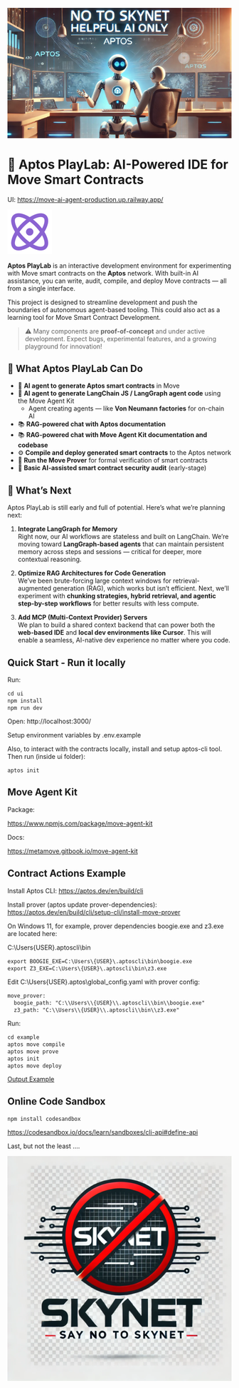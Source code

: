![alt text](image-1.png)

# 🧪 Aptos PlayLab: AI-Powered IDE for Move Smart Contracts

UI: https://move-ai-agent-production.up.railway.app/

<img src="./images/playlablogo.png" alt="project logo" width="100" height="100"/>

**Aptos PlayLab** is an interactive development environment for experimenting with Move smart contracts on the **Aptos** network. With built-in AI assistance, you can write, audit, compile, and deploy Move contracts — all from a single interface.

This project is designed to streamline development and push the boundaries of autonomous agent-based tooling. This could also act as a learning tool for Move Smart Contract Development.

> ⚠️ Many components are **proof-of-concept** and under active development. Expect bugs, experimental features, and a growing playground for innovation!

## 🚀 What Aptos PlayLab Can Do

- 🤖 **AI agent to generate Aptos smart contracts** in Move
- 🧠 **AI agent to generate LangChain JS / LangGraph agent code** using the Move Agent Kit
  - Agent creating agents — like **Von Neumann factories** for on-chain AI
- 📚 **RAG-powered chat with Aptos documentation**
- 📚 **RAG-powered chat with Move Agent Kit documentation and codebase**
- ⚙️ **Compile and deploy generated smart contracts** to the Aptos network
- 🧾 **Run the Move Prover** for formal verification of smart contracts
- 🔐 **Basic AI-assisted smart contract security audit** (early-stage)

## 🔮 What’s Next

Aptos PlayLab is still early and full of potential. Here’s what we’re planning next:

1. **Integrate LangGraph for Memory**  
   Right now, our AI workflows are stateless and built on LangChain. We’re moving toward **LangGraph-based agents** that can maintain persistent memory across steps and sessions — critical for deeper, more contextual reasoning.

2. **Optimize RAG Architectures for Code Generation**  
   We’ve been brute-forcing large context windows for retrieval-augmented generation (RAG), which works but isn’t efficient. Next, we’ll experiment with **chunking strategies, hybrid retrieval, and agentic step-by-step workflows** for better results with less compute.

3. **Add MCP (Multi-Context Provider) Servers**  
   We plan to build a shared context backend that can power both the **web-based IDE** and **local dev environments like Cursor**. This will enable a seamless, AI-native dev experience no matter where you code.


## Quick Start - Run it locally

Run:

```
cd ui
npm install
npm run dev
```

Open: http://localhost:3000/

Setup environment variables by .env.example

Also, to interact with the contracts locally, install and setup aptos-cli tool. Then run (inside ui folder):

```
aptos init
```

## Move Agent Kit

Package:

https://www.npmjs.com/package/move-agent-kit

Docs:

https://metamove.gitbook.io/move-agent-kit

## Contract Actions Example

Install Aptos CLI: https://aptos.dev/en/build/cli

Install prover (aptos update prover-dependencies): https://aptos.dev/en/build/cli/setup-cli/install-move-prover

On Windows 11, for example, prover dependencies boogie.exe and z3.exe are located here:

C:\Users\{USER}\.aptoscli\bin

```
export BOOGIE_EXE=C:\Users\{USER}\.aptoscli\bin\boogie.exe
export Z3_EXE=C:\Users\{USER}\.aptoscli\bin\z3.exe
```

Edit C:\Users\{USER}\.aptos\global_config.yaml with prover config:

```
move_prover:
  boogie_path: "C:\\Users\\{USER}\\.aptoscli\\bin\\boogie.exe"
  z3_path: "C:\\Users\\{USER}\\.aptoscli\\bin\\z3.exe"
```

Run:

```
cd example
aptos move compile
aptos move prove
aptos init
aptos move deploy
```

[Output Example](OUTPUT.md)

## Online Code Sandbox

```
npm install codesandbox
```

https://codesandbox.io/docs/learn/sandboxes/cli-api#define-api

Last, but not the least ....

![alt text](no_skynet.webp)